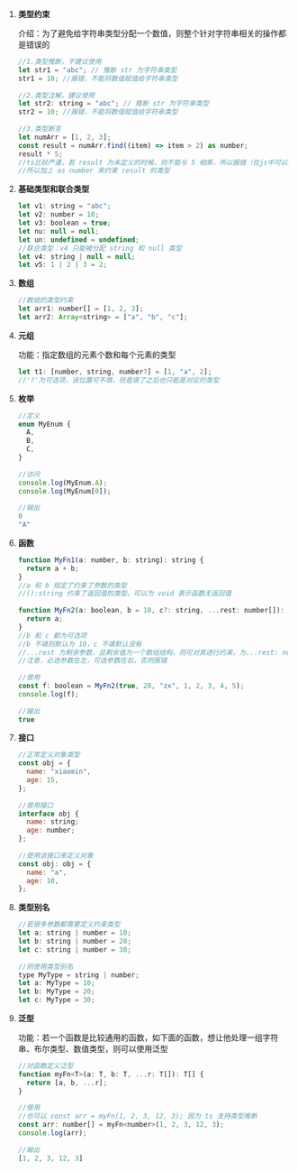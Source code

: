 1. **类型约束**

   介绍：为了避免给字符串类型分配一个数值，则整个针对字符串相关的操作都是错误的

   ```js
   //1.类型推断，不建议使用
   let str1 = "abc"; // 推断 str 为字符串类型
   str1 = 10; //报错，不能将数值赋值给字符串类型
   ​
   //2.类型注解，建议使用
   let str2: string = "abc"; // 推断 str 为字符串类型
   str2 = 10; //报错，不能将数值赋值给字符串类型
   ​
   //3.类型断言
   let numArr = [1, 2, 3];
   const result = numArr.find((item) => item > 2) as number;
   result * 5;
   //ts比较严谨，若 result 为未定义的时候，则不能与 5 相乘，所以报错（在js中可以）
   //所以加上 as number 来约束 result 的类型
   ```

2. **基础类型和联合类型**

   ```js
   let v1: string = "abc";
   let v2: number = 10;
   let v3: boolean = true;
   let nu: null = null;
   let un: undefined = undefined;
   //联合类型：v4 只能被分配 string 和 null 类型
   let v4: string | null = null;
   let v5: 1 | 2 | 3 = 2;
   ```

3. **数组**

   ```js
   //数组的类型约束
   let arr1: number[] = [1, 2, 3];
   let arr2: Array<string> = ["a", "b", "c"];
   ```

4. **元组**

   功能：指定数组的元素个数和每个元素的类型

   ```js
   let t1: [number, string, number?] = [1, "a", 2];
   //'?'为可选项，该位置可不填，但是填了之后也只能是对应的类型
   ```

5. **枚举**

   ```js
   //定义
   enum MyEnum {
     A,
     B,
     C,
   }
   ​
   //访问
   console.log(MyEnum.A);
   console.log(MyEnum[0]);
   ​
   //输出
   0 
   "A" 
   ```

6. **函数**

   ```js
   function MyFn1(a: number, b: string): string {
     return a + b;
   }
   //a 和 b 规定了约束了参数的类型
   //():string 约束了返回值的类型。可以为 void 表示函数无返回值
   ​
   function MyFn2(a: boolean, b = 10, c?: string, ...rest: number[]): boolean {
     return a;
   }
   //b 和 c 都为可选项
   //b 不填则默认为 10，c 不填默认没有
   //...rest 为剩余参数，且剩余值为一个数组结构，则可对其进行约束，为...rest: number[]
   //注意，必选参数在左，可选参数在右，否则报错
   ​
   //使用
   const f: boolean = MyFn2(true, 20, "zx", 1, 2, 3, 4, 5);
   console.log(f);
   ​
   //输出
   true 
   ```

7. **接口**

   ```js
   //正常定义对象类型
   const obj = {
     name: "xiaomin",
     age: 15,
   };
   ​
   //使用接口
   interface obj {
     name: string;
     age: number;
   };
   ​
   //使用该接口来定义对象
   const obj: obj = {
     name: "a",
     age: 10,
   };
   ```

8. **类型别名**

   ```js
   //若很多参数都需要定义约束类型
   let a: string | number = 10;
   let b: string | number = 20;
   let c: string | number = 30;
   ​
   //则使用类型别名
   type MyType = string | number;
   let a: MyType = 10;
   let b: MyType = 20;
   let c: MyType = 30;
   ```

9. **泛型**

   功能：若一个函数是比较通用的函数，如下面的函数，想让他处理一组字符串、布尔类型、数值类型，则可以使用泛型

   ```js
   //对函数定义泛型
   function myFn<T>(a: T, b: T, ...r: T[]): T[] {
     return [a, b, ...r];
   }
   ​
   //使用
   //也可以 const arr = myFn(1, 2, 3, 12, 3); 因为 ts 支持类型推断
   const arr: number[] = myFn<number>(1, 2, 3, 12, 3);
   console.log(arr);
   ​
   //输出
   [1, 2, 3, 12, 3] 
   ```

